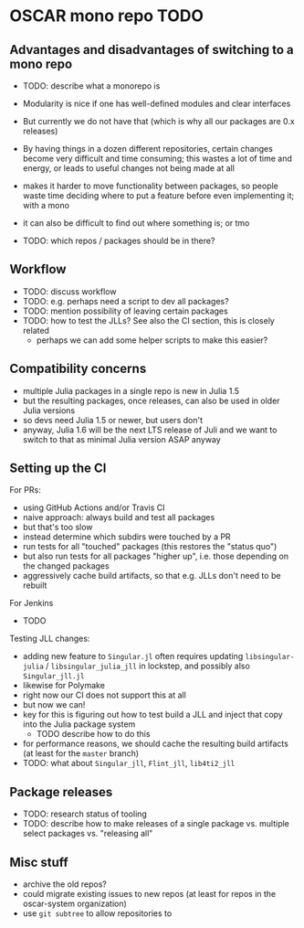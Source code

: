 # OSCAR mono repo TODO

## Advantages and disadvantages of switching to a mono repo

- TODO: describe what a monorepo is

- Modularity is nice if one has well-defined modules and clear interfaces
- But currently we do not have that (which is why all our packages are 0.x releases)
- By having things in a dozen different repositories, certain changes become very difficult and
  time consuming; this wastes a lot of time and energy, or leads to useful changes not being made
  at all
- makes it harder to move functionality between packages, so people waste time deciding where to
  put a feature before even implementing it; with a mono
- it can also be difficult to find out where something is; or tmo


- TODO: which repos / packages should be in there?

## Workflow

- TODO: discuss workflow
- TODO: e.g. perhaps need a script to dev all packages?
- TODO: mention possibility of leaving certain packages 
- TODO: how to test the JLLs? See also the CI section, this is closely related
   - perhaps we can add some helper scripts to make this easier?


## Compatibility concerns

- multiple Julia packages in a single repo is new in Julia 1.5
- but the resulting packages, once releases, can also be used in older Julia versions
- so devs need Julia 1.5 or newer, but users don't
- anyway, Julia 1.6 will be the next LTS release of Juli and we want to switch to that as
  minimal Julia version ASAP anyway



## Setting up the CI

For PRs:
  - using GitHub Actions and/or Travis CI
  - naive approach: always build and test all packages
  - but that's too slow
  - instead determine which subdirs were touched by a PR
  - run tests for all "touched" packages (this restores the "status quo")
  - but also run tests for all packages "higher up", i.e. those depending on the changed packages
  - aggressively cache build artifacts, so that e.g. JLLs don't need to be rebuilt

For Jenkins
  - TODO

Testing JLL changes:
  - adding new feature to `Singular.jl` often requires updating `libsingular-julia` / `libsingular_julia_jll`
    in lockstep, and possibly also `Singular_jll.jl`
  - likewise for Polymake
  - right now our CI does not support this at all
  - but now we can!
  - key for this is figuring out how to test build a JLL and inject that copy into the Julia package system
    - TODO describe how to do this
  - for performance reasons, we should cache the resulting build artifacts (at least for the `master` branch)
  - TODO: what about `Singular_jll`, `Flint_jll`, `lib4ti2_jll`


## Package releases

- TODO: research status of tooling
- TODO: describe how to make releases of a single package vs. multiple select packages vs. "releasing all"



## Misc stuff

- archive the old repos?
- could migrate existing issues to new repos (at least for repos in the oscar-system organization)
- use `git subtree` to allow repositories to 




